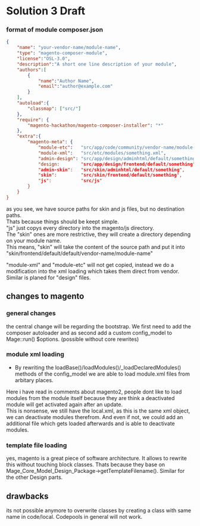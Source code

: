 
# Solution 3 Draft






### format of module composer.json


```json
{
    "name": "your-vendor-name/module-name",
    "type": "magento-composer-module",
    "license":"OSL-3.0",
    "description":"A short one line description of your module",
    "authors":[
        {
            "name":"Author Name",
            "email":"author@example.com"
        }
    ],
    "autoload":{
        "classmap": ["src/"]
    },
    "require": {
        "magento-hackathon/magento-composer-installer": "*"
    },
    "extra":{
        "magento-meta": {
            "module-etc":   "src/app/code/community/vendor-name/module-name/etc",
            "module-xml":   "src/etc/modules/something.xml",
            "admin-design": "src/app/design/adminhtml/default/something",
            "design:        "src/app/design/frontend/default/something",
            "admin-skin":   "src/skin/adminhtml/default/something",
            "skin":         "src/skin/frontend/default/something",
            "js":           "src/js"
        }
    }
}
```

as you see, we have source paths for skin and js files, but no destination paths.  
Thats because things should be keept simple.  
"js" just copys every directory into the magento/js directory.  
The "skin" ones are more restrictive, they will create a directory depending on your module name.  
This means, "skin" will take the content of the source path and put it into "skin/frontend/default/default/vendor-name/module-name"

"module-xml" and "module-etc" will not get copied, instead we do a modification into the xml loading which takes them
direct from vendor.
Similar is planed for "design" files.



## changes to magento

### general changes

the central change will be regarding the bootstrap.
We first need to add the composer autoloader
and as second add a custom config_model to Mage::run() $options. (possible without core rewrites)


### module xml loading

* By rewriting the loadBase()/loadModules()/_loadDeclaredModules() methods
of the config_model we are able to load module.xml files from arbitary places.

Here i have read in comments about magento2, people dont like to load modules from the module itself because they
are think a deactivated module will get activated again after an update.  
This is nonsense, we still have the local.xml, as this is the same xml object, we can deactivate modules therefrom.
And even if not, we could add an additional file which gets loaded afterwards and is able to deactivate modules.

### template file loading

yes, magento is a great piece of software architecture. It allows to rewrite this without touching block classes.
Thats because they base on Mage_Core_Model_Design_Package->getTemplateFilename().
Similar for the other Design parts.


## drawbacks

its not possible anymore to overwrite classes by creating a class with same name in code/local.
Codepools in general will not work.


